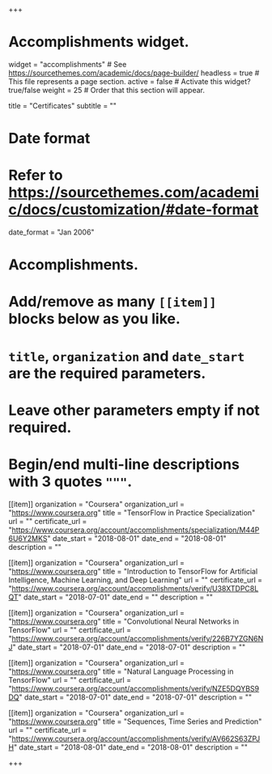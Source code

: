 +++
# Accomplishments widget.
widget = "accomplishments"  # See https://sourcethemes.com/academic/docs/page-builder/
headless = true  # This file represents a page section.
active = false  # Activate this widget? true/false
weight = 25  # Order that this section will appear.

title = "Certificates"
subtitle = ""

# Date format
#   Refer to https://sourcethemes.com/academic/docs/customization/#date-format
date_format = "Jan 2006"

# Accomplishments.
#   Add/remove as many `[[item]]` blocks below as you like.
#   `title`, `organization` and `date_start` are the required parameters.
#   Leave other parameters empty if not required.
#   Begin/end multi-line descriptions with 3 quotes `"""`.

[[item]]
  organization = "Coursera"
  organization_url = "https://www.coursera.org"
  title = "TensorFlow in Practice Specialization"
  url = ""
  certificate_url = "https://www.coursera.org/account/accomplishments/specialization/M44P6U6Y2MKS"
  date_start = "2018-08-01"
  date_end = "2018-08-01"
  description = ""

[[item]]
  organization = "Coursera"
  organization_url = "https://www.coursera.org"
  title = "Introduction to TensorFlow for Artificial Intelligence, Machine Learning, and Deep Learning"
  url = ""
  certificate_url = "https://www.coursera.org/account/accomplishments/verify/U38XTDPC8LQT"
  date_start = "2018-07-01"
  date_end = ""
  description = ""

[[item]]
  organization = "Coursera"
  organization_url = "https://www.coursera.org"
  title = "Convolutional Neural Networks in TensorFlow"
  url = ""
  certificate_url = "https://www.coursera.org/account/accomplishments/verify/226B7YZGN6NJ"
  date_start = "2018-07-01"
  date_end = "2018-07-01"
  description = ""

[[item]]
  organization = "Coursera"
  organization_url = "https://www.coursera.org"
  title = "Natural Language Processing in TensorFlow"
  url = ""
  certificate_url = "https://www.coursera.org/account/accomplishments/verify/NZE5DQYBS9DQ"
  date_start = "2018-07-01"
  date_end = "2018-07-01"
  description = ""

[[item]]
  organization = "Coursera"
  organization_url = "https://www.coursera.org"
  title = "Sequences, Time Series and Prediction"
  url = ""
  certificate_url = "https://www.coursera.org/account/accomplishments/verify/AV662S63ZPJH"
  date_start = "2018-08-01"
  date_end = "2018-08-01"
  description = ""

+++
